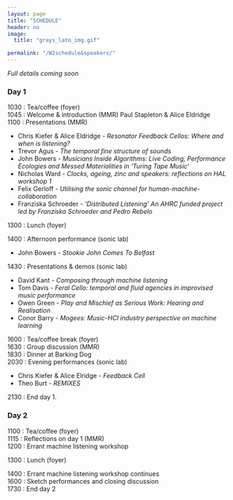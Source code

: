 ```yaml
---
layout: page
title: "SCHEDULE"
header: no
image:
  title: "grays_lato_img.gif"

permalink: "/W2schedule&speakers/"
---
```




*Full details coming soon*

### Day 1
1030 : Tea/coffee (foyer)     
1045 : Welcome & introduction (MMR) Paul Stapleton & Alice Eldridge   
1100 : Presentations (MMR)
+ Chris Kiefer & Alice Eldridge - _Resonator Feedback Cellos: Where and when is listening?_   
+ Trevor Agus - _The temporal fine structure of sounds_   
+ John Bowers - _Musicians Inside Algorithms: Live Coding, Performance Ecologies and Messed Materialities in ‘Turing Tape Music’_   
+ Nicholas Ward - _Clocks, ageing, zinc and speakers: reflections on HAL workshop 1_   
+ Felix Gerloff - _Utilising the sonic channel for human-machine-collaboration_   
+ Franziska Schroeder - _‘Distributed Listening’ An AHRC funded project led by Franziska Schroeder and Pedro Rebelo_   

1300 : Lunch (foyer)   

1400 : Afternoon performance (sonic lab)
+ John Bowers - _Stookie John Comes To Belfast_   

1430 : Presentations & demos (sonic lab)
+ David Kant - _Composing through machine listening_
+ Tom Davis - _Feral Cello: temporal and fluid agencies in improvised music performance_
+ Owen Green - _Play and Mischief as Serious Work: Hearing and Realisation_
+ Conor Barry - _Mogees: Music-HCI industry perspective on machine learning_



1600 : Tea/coffee break (foyer)   
1630 : Group discussion (MMR)   
1830 : Dinner at Barking Dog   
2030 : Evening performances (sonic lab)
+ Chris Kiefer & Alice Elridge - _Feedback Cell_
+ Theo Burt - _REMIXES_

2130 : End day 1.

### Day 2

1100 : Tea/coffee (foyer)   
1115 : Reflections on day 1 (MMR)   
1200 : Errant machine listening workshop  

1300 : Lunch (foyer)  

1400 : Errant machine listening workshop continues   
1600 : Sketch performances and closing discussion  
1730 : End day 2
